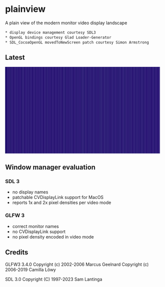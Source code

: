 # plainview

A plain view of the modern monitor video display landscape

	* display device management courtesy SDL3 
	* OpenGL bindings courtesy Glad Loader-Generator 
	* SDL_CocoaOpenGL movedToNewScreen patch courtesy Simon Armstrong

## Latest

![plainview version 0.3](plainview3.png)

## Window manager evaluation

### SDL 3

* no display names
* patchable CVDisplayLink support for MacOS
* reports 1x and 2x pixel densities per video mode

### GLFW 3

* correct monitor names
* no CVDisplayLink support
* no pixel density encoded in video mode

## Credits

GLFW3 3.4.0
Copyright (c) 2002-2006 Marcus Geelnard
Copyright (c) 2006-2019 Camilla Löwy 

SDL 3.0
Copyright (C) 1997-2023 Sam Lantinga
